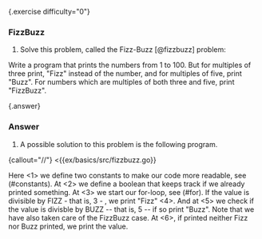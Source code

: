 {.exercise difficulty="0"}
### FizzBuzz

1. Solve this problem, called the Fizz-Buzz [@fizzbuzz] problem:

Write a program that prints the numbers from 1 to 100. But for multiples
of three print, "Fizz" instead of the number, and for multiples of
five, print "Buzz". For numbers which are multiples of both three and
five, print "FizzBuzz".


{.answer}
### Answer
1. A possible solution to this problem is the following program.

{callout="//"}
<{{ex/basics/src/fizzbuzz.go}}

Here <1> we define two constants to make our code more readable, see (#constants).
At <2> we define a boolean that keeps track if we already printed something.
At <3> we start our for-loop, see (#for).
If the value is divisible by FIZZ - that is, 3 - , we print "Fizz" <4>.
And at <5> we check if the value is divisble by BUZZ -- that is, 5 -- if so print
"Buzz". Note that we have also taken care of the FizzBuzz case.
At <6>, if printed neither Fizz nor Buzz printed, we print the value.
